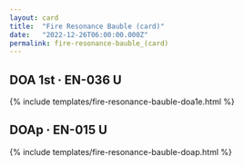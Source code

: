 ```yaml
---
layout: card
title:  "Fire Resonance Bauble (card)"
date:   "2022-12-26T06:00:00.000Z"
permalink: fire-resonance-bauble_(card)
---
```


## DOA 1st &middot; EN-036 U

{% include templates/fire-resonance-bauble-doa1e.html %}


## DOAp &middot; EN-015 U

{% include templates/fire-resonance-bauble-doap.html %}

